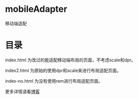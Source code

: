 # mobileAdapter
移动端适配

# 目录
index.html   为改过的能适配移动端布局的页面，不考虑scale和dpr。

index2.html   为原始的使用dpr和scale来进行布局适配页面。

index-no.html   为没有使用rem进行布局适配页面。

更多详情请看[博客](http://xurna.github.io/)
